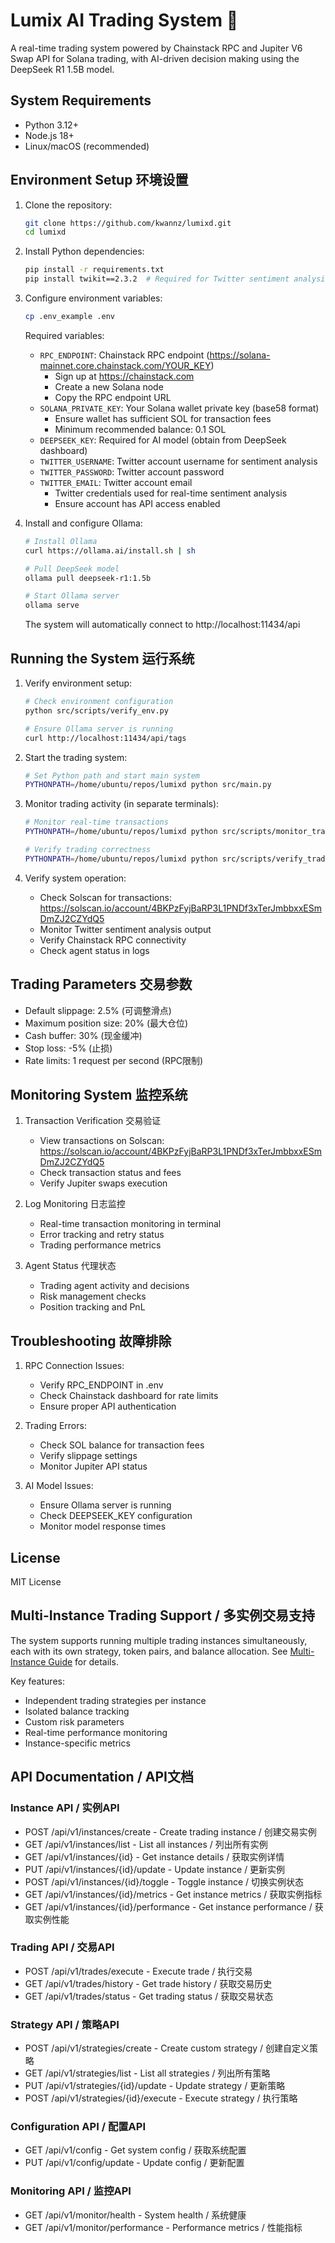 # Lumix AI Trading System 🤖

A real-time trading system powered by Chainstack RPC and Jupiter V6 Swap API for Solana trading, with AI-driven decision making using the DeepSeek R1 1.5B model.

## System Requirements
- Python 3.12+
- Node.js 18+
- Linux/macOS (recommended)

## Environment Setup 环境设置

1. Clone the repository:
   ```bash
   git clone https://github.com/kwannz/lumixd.git
   cd lumixd
   ```

2. Install Python dependencies:
   ```bash
   pip install -r requirements.txt
   pip install twikit==2.3.2  # Required for Twitter sentiment analysis
   ```

3. Configure environment variables:
   ```bash
   cp .env_example .env
   ```
   Required variables:
   - `RPC_ENDPOINT`: Chainstack RPC endpoint (https://solana-mainnet.core.chainstack.com/YOUR_KEY)
     - Sign up at https://chainstack.com
     - Create a new Solana node
     - Copy the RPC endpoint URL
   - `SOLANA_PRIVATE_KEY`: Your Solana wallet private key (base58 format)
     - Ensure wallet has sufficient SOL for transaction fees
     - Minimum recommended balance: 0.1 SOL
   - `DEEPSEEK_KEY`: Required for AI model (obtain from DeepSeek dashboard)
   - `TWITTER_USERNAME`: Twitter account username for sentiment analysis
   - `TWITTER_PASSWORD`: Twitter account password
   - `TWITTER_EMAIL`: Twitter account email
     - Twitter credentials used for real-time sentiment analysis
     - Ensure account has API access enabled

4. Install and configure Ollama:
   ```bash
   # Install Ollama
   curl https://ollama.ai/install.sh | sh

   # Pull DeepSeek model
   ollama pull deepseek-r1:1.5b

   # Start Ollama server
   ollama serve
   ```
   The system will automatically connect to http://localhost:11434/api

## Running the System 运行系统

1. Verify environment setup:
   ```bash
   # Check environment configuration
   python src/scripts/verify_env.py
   
   # Ensure Ollama server is running
   curl http://localhost:11434/api/tags
   ```

2. Start the trading system:
   ```bash
   # Set Python path and start main system
   PYTHONPATH=/home/ubuntu/repos/lumixd python src/main.py
   ```

3. Monitor trading activity (in separate terminals):
   ```bash
   # Monitor real-time transactions
   PYTHONPATH=/home/ubuntu/repos/lumixd python src/scripts/monitor_trading.py

   # Verify trading correctness
   PYTHONPATH=/home/ubuntu/repos/lumixd python src/scripts/verify_trading.py
   ```

4. Verify system operation:
   - Check Solscan for transactions: https://solscan.io/account/4BKPzFyjBaRP3L1PNDf3xTerJmbbxxESmDmZJ2CZYdQ5
   - Monitor Twitter sentiment analysis output
   - Verify Chainstack RPC connectivity
   - Check agent status in logs

## Trading Parameters 交易参数

- Default slippage: 2.5% (可调整滑点)
- Maximum position size: 20% (最大仓位)
- Cash buffer: 30% (现金缓冲)
- Stop loss: -5% (止损)
- Rate limits: 1 request per second (RPC限制)

## Monitoring System 监控系统

1. Transaction Verification 交易验证
   - View transactions on Solscan: https://solscan.io/account/4BKPzFyjBaRP3L1PNDf3xTerJmbbxxESmDmZJ2CZYdQ5
   - Check transaction status and fees
   - Verify Jupiter swaps execution

2. Log Monitoring 日志监控
   - Real-time transaction monitoring in terminal
   - Error tracking and retry status
   - Trading performance metrics

3. Agent Status 代理状态
   - Trading agent activity and decisions
   - Risk management checks
   - Position tracking and PnL

## Troubleshooting 故障排除

1. RPC Connection Issues:
   - Verify RPC_ENDPOINT in .env
   - Check Chainstack dashboard for rate limits
   - Ensure proper API authentication

2. Trading Errors:
   - Check SOL balance for transaction fees
   - Verify slippage settings
   - Monitor Jupiter API status

3. AI Model Issues:
   - Ensure Ollama server is running
   - Check DEEPSEEK_KEY configuration
   - Monitor model response times

## License
MIT License

## Multi-Instance Trading Support / 多实例交易支持

The system supports running multiple trading instances simultaneously, each with its own strategy, token pairs, and balance allocation. See [Multi-Instance Guide](docs/multi_instance_guide.md) for details.

Key features:
- Independent trading strategies per instance
- Isolated balance tracking
- Custom risk parameters
- Real-time performance monitoring
- Instance-specific metrics

## API Documentation / API文档

### Instance API / 实例API
- POST /api/v1/instances/create - Create trading instance / 创建交易实例
- GET /api/v1/instances/list - List all instances / 列出所有实例
- GET /api/v1/instances/{id} - Get instance details / 获取实例详情
- PUT /api/v1/instances/{id}/update - Update instance / 更新实例
- POST /api/v1/instances/{id}/toggle - Toggle instance / 切换实例状态
- GET /api/v1/instances/{id}/metrics - Get instance metrics / 获取实例指标
- GET /api/v1/instances/{id}/performance - Get instance performance / 获取实例性能

### Trading API / 交易API
- POST /api/v1/trades/execute - Execute trade / 执行交易
- GET /api/v1/trades/history - Get trade history / 获取交易历史
- GET /api/v1/trades/status - Get trading status / 获取交易状态

### Strategy API / 策略API
- POST /api/v1/strategies/create - Create custom strategy / 创建自定义策略
- GET /api/v1/strategies/list - List all strategies / 列出所有策略
- PUT /api/v1/strategies/{id}/update - Update strategy / 更新策略
- POST /api/v1/strategies/{id}/execute - Execute strategy / 执行策略

### Configuration API / 配置API
- GET /api/v1/config - Get system config / 获取系统配置
- PUT /api/v1/config/update - Update config / 更新配置

### Monitoring API / 监控API
- GET /api/v1/monitor/health - System health / 系统健康
- GET /api/v1/monitor/performance - Performance metrics / 性能指标
